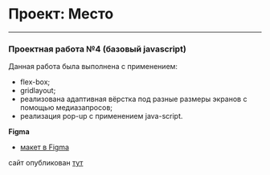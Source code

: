 # Проект: Место

---

### Проектная работа №4 (базовый javascript)

Данная работа была выполнена с применением:

- flex-box;
- gridlayout;
- реализована адаптивная вёрстка под разные размеры экранов с помощью медиазапросов;
- реализация pop-up с применением java-script.

**Figma**

- [макет в Figma](https://www.figma.com/file/2cn9N9jSkmxD84oJik7xL7/JavaScript.-Sprint-4?node-id=0%3A1)

сайт опубликован [тут](https://goplomah.github.io/mesto/)
